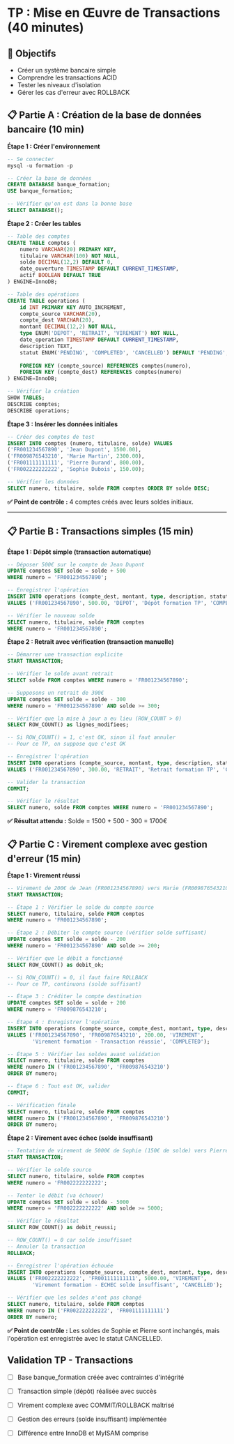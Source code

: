 # TP  : Mise en Œuvre de Transactions (40 minutes)

## 🎯 Objectifs
- Créer un système bancaire simple
- Comprendre les transactions ACID
- Tester les niveaux d'isolation
- Gérer les cas d'erreur avec ROLLBACK


## 📋 **Partie A : Création de la base de données bancaire** (10 min)

**Étape 1 : Créer l'environnement**
```sql
-- Se connecter
mysql -u formation -p

-- Créer la base de données
CREATE DATABASE banque_formation;
USE banque_formation;

-- Vérifier qu'on est dans la bonne base
SELECT DATABASE();
```

**Étape 2 : Créer les tables**
```sql
-- Table des comptes
CREATE TABLE comptes (
    numero VARCHAR(20) PRIMARY KEY,
    titulaire VARCHAR(100) NOT NULL,
    solde DECIMAL(12,2) DEFAULT 0,
    date_ouverture TIMESTAMP DEFAULT CURRENT_TIMESTAMP,
    actif BOOLEAN DEFAULT TRUE
) ENGINE=InnoDB;

-- Table des opérations
CREATE TABLE operations (
    id INT PRIMARY KEY AUTO_INCREMENT,
    compte_source VARCHAR(20),
    compte_dest VARCHAR(20),
    montant DECIMAL(12,2) NOT NULL,
    type ENUM('DEPOT', 'RETRAIT', 'VIREMENT') NOT NULL,
    date_operation TIMESTAMP DEFAULT CURRENT_TIMESTAMP,
    description TEXT,
    statut ENUM('PENDING', 'COMPLETED', 'CANCELLED') DEFAULT 'PENDING',
    
    FOREIGN KEY (compte_source) REFERENCES comptes(numero),
    FOREIGN KEY (compte_dest) REFERENCES comptes(numero)
) ENGINE=InnoDB;

-- Vérifier la création
SHOW TABLES;
DESCRIBE comptes;
DESCRIBE operations;
```

**Étape 3 : Insérer les données initiales**
```sql
-- Créer des comptes de test
INSERT INTO comptes (numero, titulaire, solde) VALUES
('FR001234567890', 'Jean Dupont', 1500.00),
('FR009876543210', 'Marie Martin', 2300.00),
('FR001111111111', 'Pierre Durand', 800.00),
('FR002222222222', 'Sophie Dubois', 150.00);

-- Vérifier les données
SELECT numero, titulaire, solde FROM comptes ORDER BY solde DESC;
```

**✅ Point de contrôle :** 4 comptes créés avec leurs soldes initiaux.

---

## 📋 **Partie B : Transactions simples** (15 min)

**Étape 1 : Dépôt simple (transaction automatique)**
```sql
-- Déposer 500€ sur le compte de Jean Dupont
UPDATE comptes SET solde = solde + 500 
WHERE numero = 'FR001234567890';

-- Enregistrer l'opération
INSERT INTO operations (compte_dest, montant, type, description, statut)
VALUES ('FR001234567890', 500.00, 'DEPOT', 'Dépôt formation TP', 'COMPLETED');

-- Vérifier le nouveau solde
SELECT numero, titulaire, solde FROM comptes 
WHERE numero = 'FR001234567890';
```

**Étape 2 : Retrait avec vérification (transaction manuelle)**
```sql
-- Démarrer une transaction explicite
START TRANSACTION;

-- Vérifier le solde avant retrait
SELECT solde FROM comptes WHERE numero = 'FR001234567890';

-- Supposons un retrait de 300€
UPDATE comptes SET solde = solde - 300 
WHERE numero = 'FR001234567890' AND solde >= 300;

-- Vérifier que la mise à jour a eu lieu (ROW_COUNT > 0)
SELECT ROW_COUNT() as lignes_modifiees;

-- Si ROW_COUNT() = 1, c'est OK, sinon il faut annuler
-- Pour ce TP, on suppose que c'est OK

-- Enregistrer l'opération
INSERT INTO operations (compte_source, montant, type, description, statut)
VALUES ('FR001234567890', 300.00, 'RETRAIT', 'Retrait formation TP', 'COMPLETED');

-- Valider la transaction
COMMIT;

-- Vérifier le résultat
SELECT numero, solde FROM comptes WHERE numero = 'FR001234567890';
```

**✅ Résultat attendu :** Solde = 1500 + 500 - 300 = 1700€


## 📋 **Partie C : Virement complexe avec gestion d'erreur** (15 min)

**Étape 1 : Virement réussi**
```sql
-- Virement de 200€ de Jean (FR001234567890) vers Marie (FR009876543210)
START TRANSACTION;

-- Étape 1 : Vérifier le solde du compte source
SELECT numero, titulaire, solde FROM comptes 
WHERE numero = 'FR001234567890';

-- Étape 2 : Débiter le compte source (vérifier solde suffisant)
UPDATE comptes SET solde = solde - 200 
WHERE numero = 'FR001234567890' AND solde >= 200;

-- Vérifier que le débit a fonctionné
SELECT ROW_COUNT() as debit_ok;

-- Si ROW_COUNT() = 0, il faut faire ROLLBACK
-- Pour ce TP, continuons (solde suffisant)

-- Étape 3 : Créditer le compte destination
UPDATE comptes SET solde = solde + 200 
WHERE numero = 'FR009876543210';

-- Étape 4 : Enregistrer l'opération
INSERT INTO operations (compte_source, compte_dest, montant, type, description, statut)
VALUES ('FR001234567890', 'FR009876543210', 200.00, 'VIREMENT', 
        'Virement formation - Transaction réussie', 'COMPLETED');

-- Étape 5 : Vérifier les soldes avant validation
SELECT numero, titulaire, solde FROM comptes 
WHERE numero IN ('FR001234567890', 'FR009876543210')
ORDER BY numero;

-- Étape 6 : Tout est OK, valider
COMMIT;

-- Vérification finale
SELECT numero, titulaire, solde FROM comptes 
WHERE numero IN ('FR001234567890', 'FR009876543210')
ORDER BY numero;
```

**Étape 2 : Virement avec échec (solde insuffisant)**
```sql
-- Tentative de virement de 5000€ de Sophie (150€ de solde) vers Pierre
START TRANSACTION;

-- Vérifier le solde source
SELECT numero, titulaire, solde FROM comptes 
WHERE numero = 'FR002222222222';

-- Tenter le débit (va échouer)
UPDATE comptes SET solde = solde - 5000 
WHERE numero = 'FR002222222222' AND solde >= 5000;

-- Vérifier le résultat
SELECT ROW_COUNT() as debit_reussi;

-- ROW_COUNT() = 0 car solde insuffisant
-- Annuler la transaction
ROLLBACK;

-- Enregistrer l'opération échouée
INSERT INTO operations (compte_source, compte_dest, montant, type, description, statut)
VALUES ('FR002222222222', 'FR001111111111', 5000.00, 'VIREMENT', 
        'Virement formation - ECHEC solde insuffisant', 'CANCELLED');

-- Vérifier que les soldes n'ont pas changé
SELECT numero, titulaire, solde FROM comptes 
WHERE numero IN ('FR002222222222', 'FR001111111111')
ORDER BY numero;
```

**✅ Point de contrôle :** Les soldes de Sophie et Pierre sont inchangés, mais l'opération est enregistrée avec le statut CANCELLED.


## Validation TP - Transactions
- [ ] Base banque_formation créée avec contraintes d'intégrité
- [ ] Transaction simple (dépôt) réalisée avec succès
- [ ] Virement complexe avec COMMIT/ROLLBACK maîtrisé
- [ ] Gestion des erreurs (solde insuffisant) implémentée
- [ ] Différence entre InnoDB et MyISAM comprise

